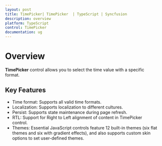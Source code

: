 ```yaml
---
layout: post
title: TimePicker| TimePicker  | TypeScript | Syncfusion
description: overview
platform: TypeScript
control: TimePicker
documentation: ug
---
```


# Overview

**TimePicker** control allows you to select the time value with a specific format. 

## Key Features

* Time format: Supports all valid time formats.
* Localization: Supports localization to different cultures.
* Persist: Supports state maintenance during page refresh.
* RTL: Support for Right to Left alignment of content in TimePicker control.
* Themes: Essential JavaScript controls feature 12 built-in themes (six flat themes and six with gradient effects), and also supports custom skin options to set user-defined themes.




